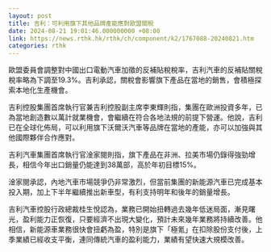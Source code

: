 ```yaml
---
layout: post
title: 吉利：可利用旗下其他品牌產能應對歐盟關稅
date: 2024-08-21 19:01:46.000000000 +08:00
link: https://news.rthk.hk/rthk/ch/component/k2/1767088-20240821.htm
categories: rthk
---
```


歐盟委員會調整對中國出口電動汽車加徵的反補貼稅稅率，吉利汽車的反補貼關稅稅率略為下調至19.3%。吉利承認，關稅會影響旗下產品在當地的銷售，會積極探索本地化生產機會。

吉利控股集團首席執行官兼吉利控股副主席李東輝則指，集團在歐洲投資多年，已為當地創造數以萬計就業機會，會繼續在符合各地法規的前提下營運。他說，吉利已在全球化佈局，可以利用旗下沃爾沃汽車等品牌在當地的產能，亦可以加強與其他國際夥伴合作應對。

吉利汽車集團首席執行官淦家閱則指，旗下產品在非洲、拉美市場仍錄得強勁增長，相信今年出口銷量仍能達到38萬部，高於年初目標15%。

淦家閱承認，內地汽車市場競爭仍非常激烈，但當前集團的新能源汽車已完成基本投入期，加上下半年繼續推出新車型，有利支持明年和後年的銷量增長。

吉利汽車控股行政總裁桂生悅認為，業務已開始扭轉過去幾年低迷局面，漸見曙光，盈利能力正恢復，只要經濟不出現大變化，預計未來幾年業務將持續改善。他相信，新能源車業務很快會扭虧為盈，特別是旗下「極氪」在扣除股份支付後，上季業績已經收支平衡，連同傳統汽車的盈利能力，業績有望快速大規模改善。
